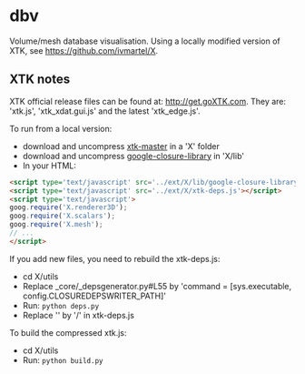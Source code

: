 dbv
===

Volume/mesh database visualisation. Using a locally modified version of XTK, see https://github.com/ivmartel/X.

XTK notes
---------
XTK official release files can be found at: http://get.goXTK.com. They are: 'xtk.js', 'xtk_xdat.gui.js' and the latest 'xtk_edge.js'.

To run from a local version:
 * download and uncompress [xtk-master](https://github.com/xtk/X/archive/master.zip) in a 'X' folder
 * download and uncompress [google-closure-library](https://github.com/google/closure-library/archive/master.zip) in 'X/lib'
 * In your HTML:
 ```html
<script type='text/javascript' src='../ext/X/lib/google-closure-library/closure/goog/base.js'></script>
<script type='text/javascript' src='../ext/X/xtk-deps.js'></script>
<script type='text/javascript'>
goog.require('X.renderer3D');
goog.require('X.scalars');
goog.require('X.mesh');
// ...
</script>
```

If you add new files, you need to rebuild the xtk-deps.js:
 * cd X/utils
 * Replace _core/_depsgenerator.py#L55 by 'command = [sys.executable, config.CLOSUREDEPSWRITER_PATH]'
 * Run: `python deps.py`
 * Replace '\' by '/' in xtk-deps.js

To build the compressed xtk.js:
 * cd X/utils
 * Run: `python build.py`
